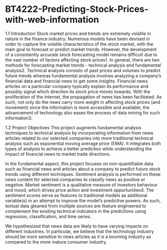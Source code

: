 # BT4222-Predicting-Stock-Prices-with-web-information

1.1 Introduction
Stock market prices and trends are extremely volatile in nature in the finance industry. Numerous models have been devised in order to capture the volatile characteristics of the stock market, with the main goal to forecast or predict market trends. However, the development of a consistently accurate stock forecasting model remains difficult due to the vast number of factors affecting stock prices1. 
In general, there are two methods for forecasting market trends - technical analysis and fundamental analysis2. Technical analysis consists of past prices and volumes to predict future trends whereas fundamental analysis involves analyzing a company’s financial data and financial news to get some insights. 
Financial news articles on a particular company typically explain its performance and possibly signal which direction its stock price moves towards. With the proliferation of the internet, the propagation of news has been facilitated. As such, not only do the news carry more weight in affecting stock prices (and movement) since the information is more accessible and available, the advancement of technology also eases the process of data mining for such information3. 

1.2 Project Objectives
This project augments fundamental analysis techniques to technical analysis by incorporating information from news articles related to our selected companies into more traditional technical analysis such as exponential moving average price (EMA). It integrates both types of analysis to achieve a better prediction while understanding the impact of financial news to market trade directions.

In the fundamental aspect, this project focuses on non-quantifiable data such as financial news and articles about a company to predict future stock trends using different techniques. Sentiment analysis is performed on these news content for selected companies to classify news as positive or negative. Market sentiment is a qualitative measure of investors behaviour and mood, which drives price action and investment opportunities4. The sentiment scores serve as features to traditional models as additional variable(s) in an attempt to improve the model’s predictive powers. As such, textual data gleaned from multiple sources are feature engineered to complement the existing technical indicators in the predictions using regression, classification, and time series.

We hypothesized that news data are likely to have varying impacts on different industries. In particular, we believe that the technology industry should be more sensitive to news articles as it is a booming industry as compared to the more mature consumer industry.
